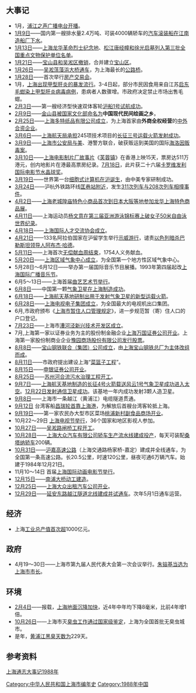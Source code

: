 ## 大事记

  - 1月，[浦江之声广播电台开播](../Page/浦江之声.md "wikilink")。
  - [1月9日](../Page/1月9日.md "wikilink")——国内第一艘排水量2.4万吨、可装4000辆轿车的[汽车滚装船在](https://zh.wikipedia.org/wiki/汽车滚装船 "wikilink")[江南造船厂下水](https://zh.wikipedia.org/wiki/江南造船厂 "wikilink")。
  - [1月13日](../Page/1月13日.md "wikilink")——[上海龙华革命烈士纪念地](../Page/龙华烈士陵园.md "wikilink")、[松江唐经幢和](../Page/松江唐经幢.md "wikilink")[徐光启墓列入第三批](../Page/徐光启墓.md "wikilink")[全国重点文物保护单位名单](https://zh.wikipedia.org/wiki/全国重点文物保护单位名单 "wikilink")。
  - [1月21日](https://zh.wikipedia.org/wiki/1月21日 "wikilink")——[宝山县和](https://zh.wikipedia.org/wiki/宝山县 "wikilink")[吴淞区撤销](../Page/吴淞区.md "wikilink")，合并建立[宝山区](https://zh.wikipedia.org/wiki/宝山区 "wikilink")。
  - [1月26日](../Page/1月26日.md "wikilink")——[吴淞蕰藻浜大桥通车](https://zh.wikipedia.org/wiki/吴淞蕰藻浜大桥 "wikilink")，为上海最长的[公路桥](https://zh.wikipedia.org/wiki/公路桥 "wikilink")。
  - [1月28日](../Page/1月28日.md "wikilink")——首次举行[房产交易会](https://zh.wikipedia.org/wiki/房产交易会 "wikilink")。
  - 1月，[上海出现甲型肝炎的暴发流行](../Page/1988年上海市甲型肝炎大流行.md "wikilink")。3-4日起，部分市民因食用来自江苏[启东](https://zh.wikipedia.org/wiki/启东 "wikilink")[毛蚶染上](https://zh.wikipedia.org/wiki/毛蚶 "wikilink")[甲型肝炎病毒病例](https://zh.wikipedia.org/wiki/甲型肝炎病毒 "wikilink")，患病者人数骤增。市政府决定禁止市场出售毛蚶。
  - [2月3日](../Page/2月3日.md "wikilink")——第一艘经济型快速双体客轮[沪船1号试航成功](https://zh.wikipedia.org/wiki/沪船1号 "wikilink")。
  - [2月9日](../Page/2月9日.md "wikilink")——[金山县被国家文化部命名为](../Page/金山县.md "wikilink")**中国现代民间绘画之乡**。
  - [2月25日](../Page/2月25日.md "wikilink")——[上海多特纸品有限公司成立](https://zh.wikipedia.org/wiki/上海多特纸品有限公司 "wikilink")，为上海首家由**外商全权经营**的[中外合资企业](https://zh.wikipedia.org/wiki/中外合资企业 "wikilink")。
  - [3月6日](../Page/3月6日.md "wikilink")——[上海航天局承担](https://zh.wikipedia.org/wiki/上海航天局 "wikilink")245项技术项目的[长征三号运载火箭发射成功](https://zh.wikipedia.org/wiki/长征三号运载火箭 "wikilink")。
  - [3月9日](../Page/3月9日.md "wikilink")——[上海市公安局与美](../Page/上海市公安局.md "wikilink")、港警方联合，破获贩运到美国的国际[海洛因贩毒案](../Page/海洛因.md "wikilink")。
  - [3月10日](../Page/3月10日.md "wikilink")——[上海电影制片厂故事片](../Page/上海电影制片厂.md "wikilink")《[芙蓉镇](https://zh.wikipedia.org/wiki/芙蓉镇 "wikilink")》在香港上映15天，票房达511万港元，创内地影片在港最高票房纪录。[7月18日](https://zh.wikipedia.org/wiki/7月18日 "wikilink")，此片获二十六届[卡罗维发利国际电影节水晶球奖](https://zh.wikipedia.org/wiki/卡罗维发利国际电影节 "wikilink")。
  - [3月19日](../Page/3月19日.md "wikilink")——世界第一台[细胞式计算机在沪诞生](https://zh.wikipedia.org/wiki/细胞式计算机 "wikilink")，由中美专家研制成功。
  - [3月24日](../Page/3月24日.md "wikilink")——沪杭外铁路环线[匡巷站附近](../Page/匡巷站.md "wikilink")，发生[311次列车与208次列车相撞事件](https://zh.wikipedia.org/wiki/1988年沪杭铁路列车相撞事故 "wikilink")。
  - [4月2日](../Page/4月2日.md "wikilink")——[上海老城隍庙特色小商品首次到日本](https://zh.wikipedia.org/wiki/上海城隍庙 "wikilink")[大阪等地参加](https://zh.wikipedia.org/wiki/大阪 "wikilink")[龙华上海特色商品展](https://zh.wikipedia.org/wiki/龙华上海特色商品展 "wikilink")。
  - [4月11日](../Page/4月11日.md "wikilink")——上海运动员[杨文意在第三届](https://zh.wikipedia.org/wiki/杨文意 "wikilink")[亚洲游泳锦标赛上破](https://zh.wikipedia.org/wiki/亚洲游泳锦标赛 "wikilink")[女子50米自由泳](https://zh.wikipedia.org/wiki/女子50米自由泳 "wikilink")[世界纪录](../Page/世界纪录.md "wikilink")。
  - [4月18日](../Page/4月18日.md "wikilink")——[上海国际人才交流协会成立](https://zh.wikipedia.org/wiki/上海国际人才交流协会 "wikilink")。
  - [4月21日](../Page/4月21日.md "wikilink")——133名阿拉伯国家在沪留学生举行[示威游行](https://zh.wikipedia.org/wiki/示威游行 "wikilink")，谴责[以色列暗杀巴勒斯坦领导人](../Page/以色列.md "wikilink")[阿布杰·哈德](https://zh.wikipedia.org/wiki/阿布杰·哈德 "wikilink")。
  - [5月11日](../Page/5月11日.md "wikilink")——上海首次[无偿献血周结束](https://zh.wikipedia.org/wiki/无偿献血 "wikilink")，1754人义务献血。
  - [5月20日](../Page/5月20日.md "wikilink")——[上海区域气象中心成立](https://zh.wikipedia.org/wiki/上海区域气象中心 "wikilink")，为全国第一个地方性区域气象中心。
  - 5月28日～6月12日——举办第一届国际音乐节目展播。1993年第四届起改[上海国际广播音乐节](https://zh.wikipedia.org/wiki/上海国际广播音乐节 "wikilink")。
  - 6月5～13日——上海首届[曲艺艺术节举行](https://zh.wikipedia.org/wiki/上海曲艺艺术节 "wikilink")。
  - [6月8日](../Page/6月8日.md "wikilink")——中国第一颗[气象卫星在上海制造成功](https://zh.wikipedia.org/wiki/气象卫星 "wikilink")。
  - [6月18日](../Page/6月18日.md "wikilink")——[上海航天基地研制出用于发射气象卫星的新型运载火箭](../Page/上海航天技术研究院.md "wikilink")。
  - [6月28日](../Page/6月28日.md "wikilink")——[上海电视电子集团成立](https://zh.wikipedia.org/wiki/上海电视电子集团 "wikilink")，为全国最大的电视机出口集团。
  - 6月,市政府颁布《[上海市暂住人口管理规定](https://zh.wikipedia.org/wiki/上海市暂住人口管理规定 "wikilink")》，进一步规范暂（寄）住人口的户口登记。
  - [7月23日](https://zh.wikipedia.org/wiki/7月23日 "wikilink")——上海市[漕河泾新兴技术开发区成立](https://zh.wikipedia.org/wiki/漕河泾新兴技术开发区 "wikilink")。
  - 7月,上海第一家以证券业务为主的股份制金融企业[上海万国证券公司开业](https://zh.wikipedia.org/wiki/上海万国证券公司 "wikilink")。上海第一家股份制商业企业[豫园商场股份有限公司发行股票](https://zh.wikipedia.org/wiki/豫园商场股份有限公司 "wikilink")。
  - [8月8日](../Page/8月8日.md "wikilink")——[宝山钢铁联合（集团）公司成立](https://zh.wikipedia.org/wiki/中国宝武钢铁集团有限公司 "wikilink")，由[上海宝山钢铁总厂为主体改组而成](https://zh.wikipedia.org/wiki/上海宝山钢铁总厂 "wikilink")。
  - [8月11日](https://zh.wikipedia.org/wiki/8月11日 "wikilink")——市政府提出建设上海“[菜篮子工程](https://zh.wikipedia.org/wiki/菜篮子工程 "wikilink")”。
  - [8月15日](../Page/8月15日.md "wikilink")——[申银证券公司开业](https://zh.wikipedia.org/wiki/申银证券公司 "wikilink")。
  - [8月25日](../Page/8月25日.md "wikilink")——[苏州河合流污水治理工程开工](https://zh.wikipedia.org/wiki/苏州河 "wikilink")。
  - [9月7日](../Page/9月7日.md "wikilink")——[上海航天基地制造的](../Page/上海航天技术研究院.md "wikilink")[长征4号火箭载送](https://zh.wikipedia.org/wiki/长征4号火箭 "wikilink")[风云1号气象卫星成功进入太空](https://zh.wikipedia.org/wiki/风云1号气象卫星 "wikilink")。[12月22日发射通信卫星成功](../Page/12月22日.md "wikilink")。该基地一年内成功发射3颗人造卫星。
  - [9月8日](../Page/9月8日.md "wikilink")——上海市一条越江（黄浦江）电缆隧道贯通。
  - [9月12日](../Page/9月12日.md "wikilink")
    台湾客船[昌瑞轮首靠上海港](https://zh.wikipedia.org/wiki/昌瑞轮 "wikilink")，为解放后首艘台湾客轮抵上海。
  - [9月19日](../Page/9月19日.md "wikilink")——第一家农民办大型市区菜场[桃浦新村副食品商场开业](https://zh.wikipedia.org/wiki/桃浦新村副食品商场 "wikilink")。
  - 10月22～29日 [上海电视节举行](../Page/上海电视节.md "wikilink")，36个国家和地区影视人参加。
  - [10月27日](../Page/10月27日.md "wikilink")——[吴淞路闸桥工程开工](https://zh.wikipedia.org/wiki/吴淞路闸桥 "wikilink")。
  - [10月28日](../Page/10月28日.md "wikilink")——[上海大众汽车有限公司轿车生产流水线建成投产](https://zh.wikipedia.org/wiki/上海大众汽车有限公司 "wikilink")，每天可装配[桑塔纳轿车](https://zh.wikipedia.org/wiki/桑塔纳轿车 "wikilink")200辆。
  - [10月31日](../Page/10月31日.md "wikilink")——[沪嘉高速公路](../Page/沪嘉高速公路.md "wikilink")（上海交通路杨家桥-嘉定）建成并全线通车，为全国第一条高速公路。长20.5公里，时速120公里，昼夜可通6万辆汽车。始建于1984年12月21日。
  - 11月10～14日
    首届[上海国际动画电影节举行](https://zh.wikipedia.org/wiki/上海国际动画电影节 "wikilink")。
  - [12月15日](../Page/12月15日.md "wikilink")——[南浦大桥动工建造](../Page/南浦大桥.md "wikilink")。
  - [12月25日](../Page/12月25日.md "wikilink")——[上海大众出租汽车公司开业](https://zh.wikipedia.org/wiki/上海大众出租汽车公司 "wikilink")。
  - [12月29日](../Page/12月29日.md "wikilink")——[延安东路越江隧道北线建成并试通车](../Page/延安东路隧道.md "wikilink")。次年5月1日通车运营。

## 经济

  - 上海[工业总产值首次超](https://zh.wikipedia.org/wiki/工业总产值 "wikilink")1000亿元。

## 政府

  - 4月19～30日——上海市第九届人民代表大会第一次会议举行。[朱镕基当选为](../Page/朱镕基.md "wikilink")[上海市市长](https://zh.wikipedia.org/wiki/上海市市长 "wikilink")。

## 环境

  - [2月4日](../Page/2月4日.md "wikilink")——报载，[上海地面沉降加快](https://zh.wikipedia.org/wiki/地层下陷 "wikilink")，近4年中年均下降8毫米，比前4年增1倍。
  - [10月26日](../Page/10月26日.md "wikilink")——上海市灭[臭虫工作通过国家级鉴定](https://zh.wikipedia.org/wiki/臭虫 "wikilink")，上海为全国首批无臭虫城市。
  - 是年，[黄浦江黑臭天数为](https://zh.wikipedia.org/wiki/上海环境治理 "wikilink")229天。

## 参考资料

[上海通志大事记1988年](http://shtong.gov.cn/node2/node2247/node81547/index.html)

[Category:中华人民共和国上海市编年史](https://zh.wikipedia.org/wiki/Category:中华人民共和国上海市编年史 "wikilink")
[Category:1988年中国](https://zh.wikipedia.org/wiki/Category:1988年中国 "wikilink")